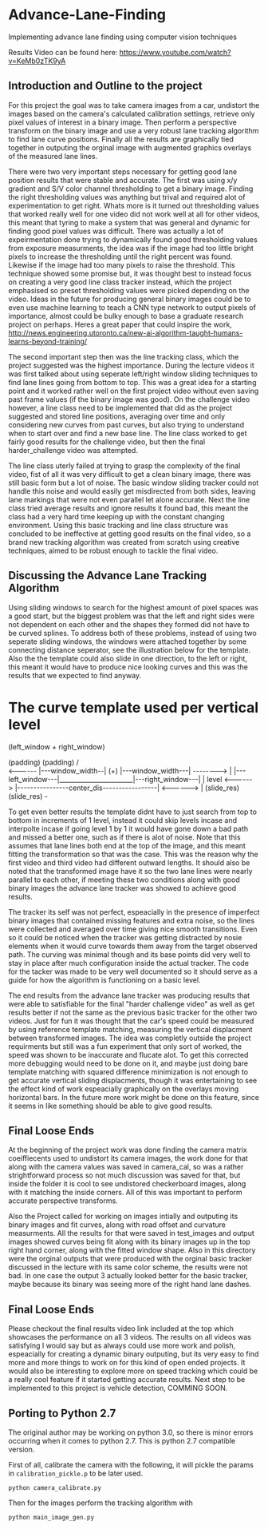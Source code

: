 # Advance-Lane-Finding
Implementing advance lane finding using computer vision techniques

Results Video can be found here: https://www.youtube.com/watch?v=KeMb0zTK9yA

## Introduction and Outline to the project

For this project the goal was to take camera images from a car, undistort the images based on the camera's calculated calibration settings, retrieve only pixel values of interest in a binary image. Then perform a perspective transform on the binary image and use a very robust lane tracking algorithm to find lane curve positions. Finally all the results are graphically tied together in outputing the orginal image with augmented graphics overlays of the measured lane lines.

There were two very important steps necessary for getting good lane position results that were stable and accurate. The first was using x/y gradient and S/V color channel thresholding to get a binary image. Finding the right thresholding values was anything but trival and required alot of experimentation to get right. Whats more is it turned out thresholding values that worked really well for one video did not work well at all for other videos, this meant that tyring to make a system that was general and dynamic for finding good pixel values was difficult. There was actually a lot of expeirmentation done trying to dynamically found good thresholding values from exposure measurments, the idea was if the image had too little bright pixels to increase the thresholding until the right percent was found. Likewise if the image had too many pixels to raise the threshold. This technique showed some promise but, it was thought best to instead focus on creating a very good line class tracker instead, which the project emphasised so preset thresholding values were picked depending on the video. Ideas in the future for producing general binary images could be to even use machine learning to teach a CNN type network to output pixels of importance, almost could be bulky enough to base a graduate research project on perhaps. Heres a great paper that could inspire the work, http://news.engineering.utoronto.ca/new-ai-algorithm-taught-humans-learns-beyond-training/

The second important step then was the line tracking class, which the project suggested was the highest importance. During the lecture videos it was first talked about using seperate left/right window sliding techniques to find lane lines going from bottom to top. This was a great idea for a starting point and it worked rather well on the first project video without even saving past frame values (if the binary image was good). On the challenge video however, a line class need to be implemented that did as the project suggested and stored line positions, averaging over time and only considering new curves from past curves, but also trying to understand when to start over and find a new base line. The line class worked to get fairly good results for the challenge video, but then the final harder_challenge video was attempted.

The line class uterly failed at trying to grasp the complexity of the final video, fist of all it was very difficult to get a clean binary image, there was still basic form but a lot of noise. The basic window sliding tracker could not handle this noise and would easily get misdirected from both sides, leaving lane markings that were not even parallel let alone accurate. Next the line class tried average results and ignore results it found bad, this meant the class had a very hard time keeping up with the constant changing environment. Using this basic tracking and line class structure was concluded to be ineffective at getting good results on the final video, so a brand new tracking algorithm was created from scratch using creative techniques, aimed to be robust enough to tackle the final video.

## Discussing the Advance Lane Tracking Algorithm

Using sliding windows to search for the highest amount of pixel spaces was a good start, but the biggest problem was that the left and right sides were not dependent on each other and the shapes they formed did not have to be curved splines. To address both of these problems, instead of using two seperate sliding windows, the windows were attached together by some connecting distance seperator, see the illustration below for the template. Also the the template could also slide in one direction, to the left or right, this meant it would have to produce nice looking curves and this was the results that we expected to find anyway.

# The curve template used per vertical level

  (left_window + right_window)

  (padding)                                                                (padding)           /\
   <------ |---window_width--|           (+)         |---window_width---|  -------->           |
          |---left_window---|_______________________|---right_window---|                      | level
         <------>  |----------------center_dis-----------------|   <------>                    |
       (slide_res)                                                (slide_res)                  -

To get even better results the template didnt have to just search from top to bottom in increments of 1 level, instead it could skip levels incase and interpolte incase if going level 1 by 1 it would have gone down a bad path and missed a better one, such as if there is alot of noise. Note that this assumes that lane lines both end at the top of the image, and this meant fitting the transformation so that was the case. This was the reason why the first video and third video had different outward lengths. It should also be noted that the transformed image have it so the two lane lines were nearly parallel to each other, if meeting these two conditions along with good binary images the advance lane tracker was showed to achieve good results. 

The tracker its self was not perfect, espeacially in the presence of imperfect binary images that contained missing features and extra noise, so the lines were collected and averaged over time giving nice smooth transitions. Even so it could be noticed when the tracker was getting distracted by nosie elements when it would curve towards them away from the target observed path. The curving was minimal though and its base points did very well to stay in place after much configuration inside the actual tracker. The code for the tacker was made to be very well documented so it should serve as a guide for how the algorithm is functioning on a basic level.

The end results from the advance lane tracker was producing results that were able to satisfiable for the final "harder challenge video" as well as get results better if not the same as the previous basic tracker for the other two videos. Just for fun it was thought that the car's speed could be measured by using reference template matching, measuring the vertical displacment between transformed images. The idea was completly outside the project requirments but still was a fun experiment that only sort of worked, the speed was shown to be inaccurate and flucate alot. To get this corrected more debugging would need to be done on it, and maybe just doing bare template matching with squared difference minimization is not enough to get accurate vertical sliding displacments, though it was entertaining to see the effect kind of work espeacially graphically on the overlays moving horizontal bars. In the future more work might be done on this feature, since it seems in like something should be able to give good results. 

## Final Loose Ends

At the beginning of the project work was done finding the camera matrix coeiffiecents used to undistort its camera images, the work done for that along with the camera values was saved in camera_cal, so was a rather strightforward process so not much discussion was saved for that, but inside the folder it is cool to see undistored checkerboard images, along with it matching the inside corners. All of this was important to perform accurate perspective transforms.

Also the Project called for working on images intially and outputing its binary images and fit curves, along with road offset and curvature measurments. All the results for that were saved in test_images and output images showed curves being fit along with its binary images up in the top right hand corner, along with the fitted window shape. Also in this directory were the orginal outputs that were produced with the orginal basic tracker discussed in the lecture with its same color scheme, the results were not bad. In one case the output 3 actually looked better for the basic tracker, maybe because its binary was seeing more of the right hand lane dashes. 

## Final Loose Ends

Please checkout the final results video link included at the top which showcases the performance on all 3 videos. The results on all videos was satisfying I would say but as always could use more work and polish, espeacially for creating a dynamic binary outputing, but its very easy to find more and more things to work on for this kind of open ended projects. It would also be interesting to explore more on speed tracking which could be a really cool feature if it started getting accurate results. Next step to be implemented to this project is vehicle detection, COMMING SOON.

## Porting to Python 2.7

The original author may be working on python 3.0, so there is minor errors occurring when it comes to python 2.7. This is python 2.7 compatible version.

First of all, calibrate the camera with the following, it will pickle the params in `calibration_pickle.p` to be later used.

    python camera_calibrate.py

Then for the images perform the tracking algorithm with

    python main_image_gen.py

